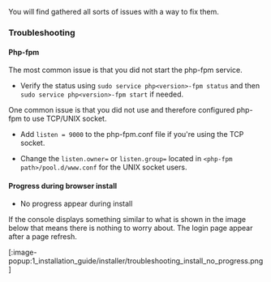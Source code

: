 You will find gathered all sorts of issues with a way to fix them.

### Troubleshooting

#### Php-fpm

The most common issue is that you did not start the php-fpm service.

* Verify the status using `sudo service php<version>-fpm status` and then `sudo service php<version>-fpm start` if needed.

One common issue is that you did not use and therefore configured php-fpm to use TCP/UNIX socket.

* Add `listen = 9000` to the php-fpm.conf file if you're using the TCP socket.

* Change the `listen.owner=` or `listen.group=` located in ``<php-fpm path>/pool.d/www.conf`` for the UNIX socket users.


#### Progress during  browser install

- No progress appear during install

If the console displays something similar to what is shown in the image below that means there is nothing to worry about. The login page appear after a page refresh.

[:image-popup:1_installation_guide/installer/troubleshooting_install_no_progress.png]